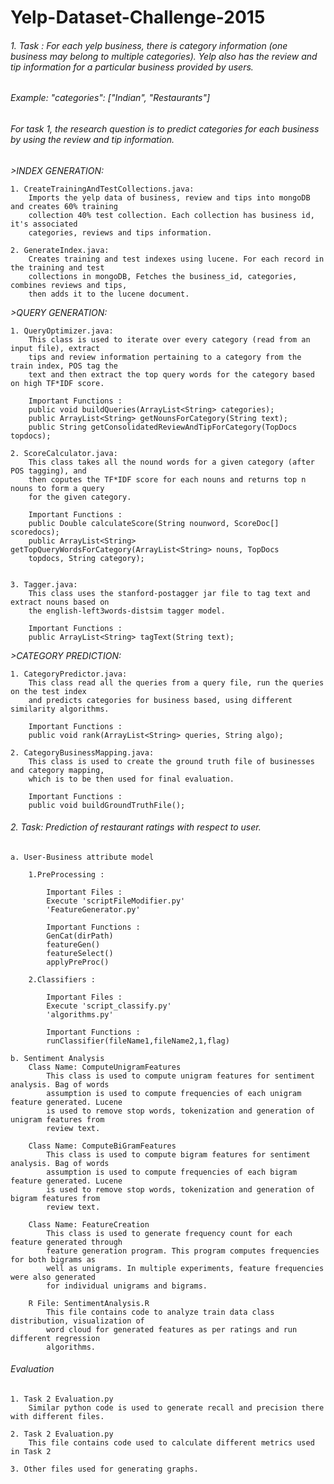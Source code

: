 # Yelp-Dataset-Challenge-2015

###### 1. Task : For each yelp business, there is category information (one business may belong to multiple categories). Yelp also has the review and tip information for a particular business provided by users. 
###### Example: "categories": ["Indian", "Restaurants"]
###### For task 1, the research question is to predict categories for each business by using the review and tip information. 

*>INDEX GENERATION:*

	1. CreateTrainingAndTestCollections.java: 
		Imports the yelp data of business, review and tips into mongoDB and creates 60% training 
		collection 40% test collection. Each collection has business id, it's associated 
		categories, reviews and tips information.
				
	2. GenerateIndex.java: 
		Creates training and test indexes using lucene. For each record in the training and test 
		collections in mongoDB, Fetches the business_id, categories, combines reviews and tips, 
		then adds it to the lucene document.
			
*>QUERY GENERATION:*

	1. QueryOptimizer.java: 
		This class is used to iterate over every category (read from an input file), extract 
		tips and review information pertaining to a category from the train index, POS tag the 
		text and then extract the top query words for the category based on high TF*IDF score. 
		
		Important Functions :
		public void buildQueries(ArrayList<String> categories);
		public ArrayList<String> getNounsForCategory(String text);
		public String getConsolidatedReviewAndTipForCategory(TopDocs topdocs);

	2. ScoreCalculator.java:
		This class takes all the nound words for a given category (after POS tagging), and 
		then coputes the TF*IDF score for each nouns and returns top n nouns to form a query 
		for the given category.
		
		Important Functions :
		public Double calculateScore(String nounword, ScoreDoc[] scoredocs);
		public ArrayList<String> getTopQueryWordsForCategory(ArrayList<String> nouns, TopDocs 
		topdocs, String category);
			

	3. Tagger.java: 
		This class uses the stanford-postagger jar file to tag text and extract nouns based on 
		the english-left3words-distsim tagger model. 
		
		Important Functions :
		public ArrayList<String> tagText(String text);

*>CATEGORY PREDICTION:*

	1. CategoryPredictor.java: 
		This class read all the queries from a query file, run the queries on the test index 
		and predicts categories for business based, using different similarity algorithms.
		
		Important Functions :
		public void rank(ArrayList<String> queries, String algo);

	2. CategoryBusinessMapping.java:
		This class is used to create the ground truth file of businesses and category mapping, 
		which is to be then used for final evaluation.  
		
		Important Functions :
		public void buildGroundTruthFile();
			
###### 2. Task: Prediction of restaurant ratings with respect to user.
	a. User-Business attribute model
	
		1.PreProcessing :

			Important Files :
			Execute 'scriptFileModifier.py'
			'FeatureGenerator.py'

			Important Functions :
			GenCat(dirPath)
			featureGen()
			featureSelect()
			applyPreProc()

		2.Classifiers :

			Important Files :
			Execute 'script_classify.py'
			'algorithms.py'

			Important Functions :
			runClassifier(fileName1,fileName2,1,flag)

	b. Sentiment Analysis
		Class Name: ComputeUnigramFeatures
			This class is used to compute unigram features for sentiment analysis. Bag of words 
			assumption is used to compute frequencies of each unigram feature generated. Lucene 
			is used to remove stop words, tokenization and generation of unigram features from 
			review text.

		Class Name: ComputeBiGramFeatures
			This class is used to compute bigram features for sentiment analysis. Bag of words 
			assumption is used to compute frequencies of each bigram feature generated. Lucene 
			is used to remove stop words, tokenization and generation of bigram features from 
			review text.

		Class Name: FeatureCreation
			This class is used to generate frequency count for each feature generated through 
			feature generation program. This program computes frequencies for both bigrams as 
			well as unigrams. In multiple experiments, feature frequencies were also generated 
			for individual unigrams and bigrams.

		R File: SentimentAnalysis.R
			This file contains code to analyze train data class distribution, visualization of 
			word cloud for generated features as per ratings and run different regression 
			algorithms.
				
				
###### Evaluation
	
	1. Task 2 Evaluation.py
		Similar python code is used to generate recall and precision there with different files.

	2. Task 2 Evaluation.py
		This file contains code used to calculate different metrics used in Task 2

	3. Other files used for generating graphs.
				

